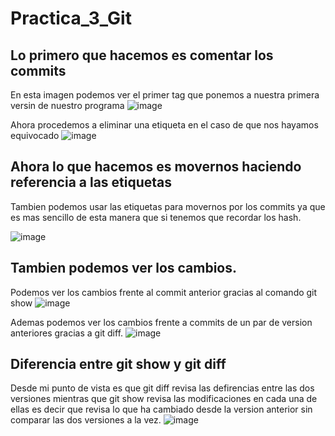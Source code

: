 # Practica_3_Git
##  Lo primero que hacemos es comentar  los commits

En esta imagen podemos ver el primer tag que ponemos a nuestra primera versin de nuestro programa
![image](https://user-images.githubusercontent.com/114684379/204505817-182fb9ba-010e-43d2-9d56-8284c3257b33.png)

Ahora procedemos a eliminar una etiqueta en el caso de que nos hayamos equivocado
![image](https://user-images.githubusercontent.com/114684379/204506003-43614907-56f5-4827-8732-0c0d3ea49c37.png)

## Ahora lo que hacemos es movernos haciendo referencia a las etiquetas

Tambien podemos usar las etiquetas para movernos por los commits ya que es mas sencillo de esta manera que si tenemos que recordar los hash.

![image](https://user-images.githubusercontent.com/114684379/204506520-a2971779-c0ce-4e2f-9edb-2ea4b0579ca0.png)

## Tambien podemos ver los cambios.

Podemos ver los cambios frente al commit anterior gracias al comando git show 
![image](https://user-images.githubusercontent.com/114684379/204506897-38005e7d-429f-4572-8198-d73fa26dfd57.png)

Ademas podemos ver los cambios frente a commits de un par de version anteriores gracias a git diff.
![image](https://user-images.githubusercontent.com/114684379/204507612-27c9cd40-7145-4805-b06d-fe27f332e7ae.png)

## Diferencia entre git show y git diff

Desde mi punto de vista es que git diff revisa las defirencias entre las dos versiones mientras que git show revisa las modificaciones en cada una de ellas es decir que revisa lo que ha cambiado desde la version anterior sin comparar las dos versiones a la vez.
![image](https://user-images.githubusercontent.com/114684379/204508275-9f0d747a-5ff7-4317-a4c9-687523625b14.png)

